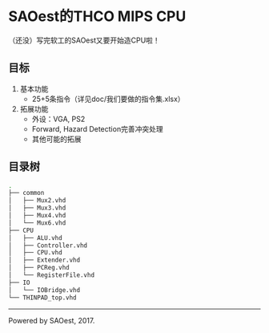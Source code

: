 # SAOest的THCO MIPS CPU

（还没）写完软工的SAOest又要开始造CPU啦！

## 目标

1. 基本功能
    - 25+5条指令（详见doc/我们要做的指令集.xlsx）
2. 拓展功能
    - 外设：VGA, PS2
    - Forward, Hazard Detection完善冲突处理
    - 其他可能的拓展

## 目录树

```bash
.
├── common
│   ├── Mux2.vhd
│   ├── Mux3.vhd
│   ├── Mux4.vhd
│   └── Mux6.vhd
├── CPU
│   ├── ALU.vhd
│   ├── Controller.vhd
│   ├── CPU.vhd
│   ├── Extender.vhd
│   ├── PCReg.vhd
│   └── RegisterFile.vhd
├── IO
│   └── IOBridge.vhd
└── THINPAD_top.vhd
```

***

Powered by SAOest, 2017.
